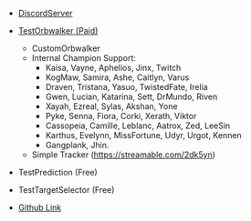 * [DiscordServer](https://discord.com/invite/Sme64hw5Fe)
* [TestOrbwalker (Paid)](https://streamable.com/0icpwt)
    * CustomOrbwalker
    * Internal Champion Support:
        * Kaisa, Vayne, Aphelios, Jinx, Twitch
        * KogMaw, Samira, Ashe, Caitlyn, Varus
        * Draven, Tristana, Yasuo, TwistedFate, Irelia
        * Gwen, Lucian, Katarina, Sett, DrMundo, Riven
        * Xayah, Ezreal, Sylas, Akshan, Yone
        * Pyke, Senna, Fiora, Corki, Xerath, Viktor
        * Cassopeia, Camille, Leblanc, Aatrox, Zed, LeeSin
        * Karthus, Evelynn, MissFortune, Udyr, Urgot, Kennen
        * Gangplank, Jhin.
    * Simple Tracker (https://streamable.com/2dk5yn)
* TestPrediction (Free)
* TestTargetSelector (Free)

* [Github Link](https://github.com/senkuisama/EnsoulSharp.addon)

